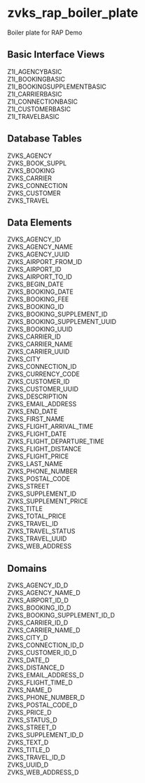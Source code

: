 # zvks_rap_boiler_plate
Boiler plate for RAP Demo

## Basic Interface Views
Z1I_AGENCYBASIC <br />
Z1I_BOOKINGBASIC <br />
Z1I_BOOKINGSUPPLEMENTBASIC <br />
Z1I_CARRIERBASIC <br />
Z1I_CONNECTIONBASIC <br />
Z1I_CUSTOMERBASIC <br />
Z1I_TRAVELBASIC <br />

## Database Tables
ZVKS_AGENCY <br />
ZVKS_BOOK_SUPPL <br />
ZVKS_BOOKING <br />
ZVKS_CARRIER <br />
ZVKS_CONNECTION <br />
ZVKS_CUSTOMER <br />
ZVKS_TRAVEL <br />

## Data Elements
ZVKS_AGENCY_ID <br />
ZVKS_AGENCY_NAME <br />
ZVKS_AGENCY_UUID <br />
ZVKS_AIRPORT_FROM_ID <br />
ZVKS_AIRPORT_ID <br />
ZVKS_AIRPORT_TO_ID <br />
ZVKS_BEGIN_DATE <br />
ZVKS_BOOKING_DATE <br />
ZVKS_BOOKING_FEE <br />
ZVKS_BOOKING_ID <br />
ZVKS_BOOKING_SUPPLEMENT_ID <br />
ZVKS_BOOKING_SUPPLEMENT_UUID <br />
ZVKS_BOOKING_UUID <br />
ZVKS_CARRIER_ID <br />
ZVKS_CARRIER_NAME <br />
ZVKS_CARRIER_UUID <br />
ZVKS_CITY <br />
ZVKS_CONNECTION_ID <br />
ZVKS_CURRENCY_CODE <br />
ZVKS_CUSTOMER_ID <br />
ZVKS_CUSTOMER_UUID <br />
ZVKS_DESCRIPTION <br />
ZVKS_EMAIL_ADDRESS <br />
ZVKS_END_DATE <br />
ZVKS_FIRST_NAME <br />
ZVKS_FLIGHT_ARRIVAL_TIME <br />
ZVKS_FLIGHT_DATE <br />
ZVKS_FLIGHT_DEPARTURE_TIME <br />
ZVKS_FLIGHT_DISTANCE <br />
ZVKS_FLIGHT_PRICE <br />
ZVKS_LAST_NAME <br />
ZVKS_PHONE_NUMBER <br />
ZVKS_POSTAL_CODE <br />
ZVKS_STREET <br />
ZVKS_SUPPLEMENT_ID <br />
ZVKS_SUPPLEMENT_PRICE <br />
ZVKS_TITLE <br />
ZVKS_TOTAL_PRICE <br />
ZVKS_TRAVEL_ID <br />
ZVKS_TRAVEL_STATUS <br />
ZVKS_TRAVEL_UUID <br />
ZVKS_WEB_ADDRESS <br />

## Domains
ZVKS_AGENCY_ID_D <br />
ZVKS_AGENCY_NAME_D <br />
ZVKS_AIRPORT_ID_D <br />
ZVKS_BOOKING_ID_D <br />
ZVKS_BOOKING_SUPPLEMENT_ID_D <br />
ZVKS_CARRIER_ID_D <br />
ZVKS_CARRIER_NAME_D <br />
ZVKS_CITY_D <br />
ZVKS_CONNECTION_ID_D <br />
ZVKS_CUSTOMER_ID_D <br />
ZVKS_DATE_D <br />
ZVKS_DISTANCE_D <br />
ZVKS_EMAIL_ADDRESS_D <br />
ZVKS_FLIGHT_TIME_D <br />
ZVKS_NAME_D <br />
ZVKS_PHONE_NUMBER_D <br />
ZVKS_POSTAL_CODE_D <br />
ZVKS_PRICE_D <br />
ZVKS_STATUS_D <br />
ZVKS_STREET_D <br />
ZVKS_SUPPLEMENT_ID_D <br />
ZVKS_TEXT_D <br />
ZVKS_TITLE_D <br />
ZVKS_TRAVEL_ID_D <br />
ZVKS_UUID_D <br />
ZVKS_WEB_ADDRESS_D <br />
